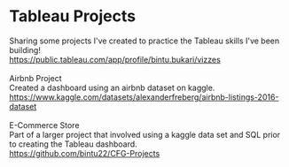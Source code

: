 # Tableau Projects
Sharing some projects I've created to practice the Tableau skills I've been building!
<br /> 
https://public.tableau.com/app/profile/bintu.bukari/vizzes
<br /> 
<br /> 
Airbnb Project
<br /> 
Created a dashboard using an airbnb dataset on kaggle.
<br /> 
https://www.kaggle.com/datasets/alexanderfreberg/airbnb-listings-2016-dataset
<br /> 
<br /> 
E-Commerce Store
<br /> 
Part of a larger project that involved using a kaggle data set and SQL prior to creating the Tableau dashboard.
<br /> 
https://github.com/bintu22/CFG-Projects
